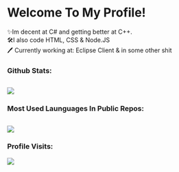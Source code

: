 # Welcome To My Profile! 

✨Im decent at C# and getting better at C++.
<br>
🛠️I also code HTML, CSS & Node.JS
<br>
🖊️ Currently working at: Eclipse Client & in some other shit 
<br>

### Github Stats:
![](https://github-readme-stats.vercel.app/api?username=ofDataa&show_icons=true&include_all_commits=true&theme=dark)
<br>
---------------------

### Most Used Launguages In Public Repos:
![](https://github-readme-stats.vercel.app/api/top-langs/?username=ofDataa&layout=default&theme=dark)
<br>
---------------------

### Profile Visits:
![](https://profile-counter.glitch.me/ofDataa/count.svg)

